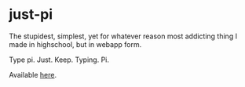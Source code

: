# just-pi

The stupidest, simplest, yet for whatever reason most addicting thing I made in highschool, but in webapp form.

Type pi. Just. Keep. Typing. Pi.

Available [here](https://chillen.github.io/just-pi).
